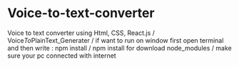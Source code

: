 # Voice-to-text-converter
Voice to text converter using Html, CSS, React.js
/     V o i c e _ T o _ P l a i n T e x t _ G e n e r a t e r 
/    if want to run on window first open terminal and then write : npm install
/    npm install for download node_modules 
/     make sure your pc connected with internet 
